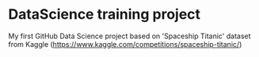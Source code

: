 # DataScience training project

My first GitHub Data Science project based on 'Spaceship Titanic' dataset from Kaggle
(https://www.kaggle.com/competitions/spaceship-titanic/)